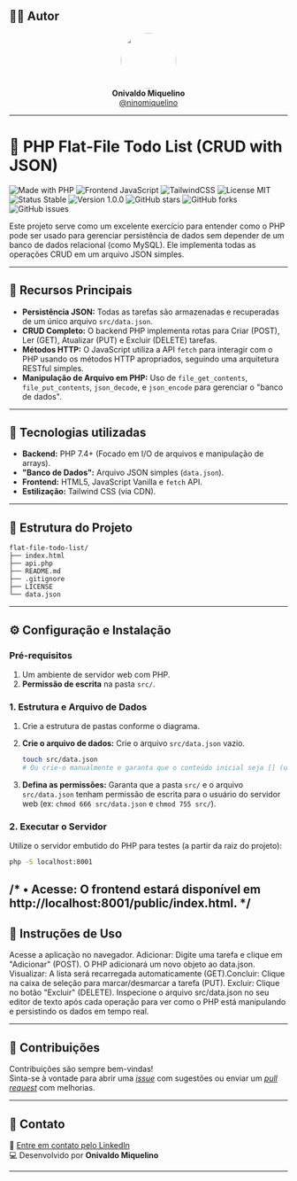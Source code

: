 ## 👨‍💻 Autor

<div align="center">
  <img src="https://avatars.githubusercontent.com/ninomiquelino" width="100" height="100" style="border-radius: 50%">
  <br>
  <strong>Onivaldo Miquelino</strong>
  <br>
  <a href="https://github.com/ninomiquelino">@ninomiquelino</a>
</div>

---

# 💾 PHP Flat-File Todo List (CRUD with JSON)

![Made with PHP](https://img.shields.io/badge/PHP-777BB4?logo=php&logoColor=white)
![Frontend JavaScript](https://img.shields.io/badge/Frontend-JavaScript-F7DF1E?logo=javascript&logoColor=black)
![TailwindCSS](https://img.shields.io/badge/TailwindCSS-38B2AC?logo=tailwindcss&logoColor=white)
![License MIT](https://img.shields.io/badge/License-MIT-green)
![Status Stable](https://img.shields.io/badge/Status-Stable-success)
![Version 1.0.0](https://img.shields.io/badge/Version-1.0.0-blue)
![GitHub stars](https://img.shields.io/github/stars/NinoMiquelino/flat-file-todo-list?style=social)
![GitHub forks](https://img.shields.io/github/forks/NinoMiquelino/flat-file-todo-list?style=social)
![GitHub issues](https://img.shields.io/github/issues/NinoMiquelino/flat-file-todo-list)

Este projeto serve como um excelente exercício para entender como o PHP pode ser usado para gerenciar persistência de dados sem depender de um banco de dados relacional (como MySQL). Ele implementa todas as operações CRUD em um arquivo JSON simples.

---

## 💾 Recursos Principais

* **Persistência JSON:** Todas as tarefas são armazenadas e recuperadas de um único arquivo `src/data.json`.
* **CRUD Completo:** O backend PHP implementa rotas para Criar (POST), Ler (GET), Atualizar (PUT) e Excluir (DELETE) tarefas.
* **Métodos HTTP:** O JavaScript utiliza a API `fetch` para interagir com o PHP usando os métodos HTTP apropriados, seguindo uma arquitetura RESTful simples.
* **Manipulação de Arquivo em PHP:** Uso de `file_get_contents`, `file_put_contents`, `json_decode`, e `json_encode` para gerenciar o "banco de dados".

---

## 🧠 Tecnologias utilizadas

* **Backend:** PHP 7.4+ (Focado em I/O de arquivos e manipulação de arrays).
* **"Banco de Dados":** Arquivo JSON simples (`data.json`).
* **Frontend:** HTML5, JavaScript Vanilla e `fetch` API.
* **Estilização:** Tailwind CSS (via CDN).

---

## 🧩 Estrutura do Projeto

```
flat-file-todo-list/
├── index.html
├── api.php
├── README.md
├── .gitignore
├── LICENSE
└── data.json
```
---

## ⚙️ Configuração e Instalação

### Pré-requisitos

1.  Um ambiente de servidor web com PHP.
2.  **Permissão de escrita** na pasta `src/`.

### 1. Estrutura e Arquivo de Dados

1.  Crie a estrutura de pastas conforme o diagrama.
2.  **Crie o arquivo de dados:** Crie o arquivo `src/data.json` vazio.

    ```bash
    touch src/data.json
    # Ou crie-o manualmente e garanta que o conteúdo inicial seja [] (um array vazio)
    ```

3.  **Defina as permissões:** Garanta que a pasta `src/` e o arquivo `src/data.json` tenham permissão de escrita para o usuário do servidor web (ex: `chmod 666 src/data.json` e `chmod 755 src/`).

### 2. Executar o Servidor

Utilize o servidor embutido do PHP para testes (a partir da raiz do projeto):

```bash
php -S localhost:8001
```
/*
• Acesse: O frontend estará disponível em http://localhost:8001/public/index.html.
​*/
---

## 📝 Instruções de Uso
​Acesse a aplicação no navegador.
​Adicionar: Digite uma tarefa e clique em "Adicionar" (POST). O PHP adicionará um novo objeto ao data.json.
​Visualizar: A lista será recarregada automaticamente (GET).
​Concluir: Clique na caixa de seleção para marcar/desmarcar a tarefa (PUT).
​Excluir: Clique no botão "Excluir" (DELETE).
​Inspecione o arquivo src/data.json no seu editor de texto após cada operação para ver como o PHP está manipulando e persistindo os dados em tempo real.

---

## 🤝 Contribuições
Contribuições são sempre bem-vindas!  
Sinta-se à vontade para abrir uma [*issue*](https://github.com/NinoMiquelino/flat-file-todo-list/issues) com sugestões ou enviar um [*pull request*](https://github.com/NinoMiquelino/flat-file-todo-list/pulls) com melhorias.

---

## 💬 Contato
📧 [Entre em contato pelo LinkedIn](https://www.linkedin.com/in/onivaldomiquelino/)  
💻 Desenvolvido por **Onivaldo Miquelino**

---
